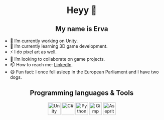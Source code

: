 <h1 align="center">Heyy 👋</h1>
<h2 align="center">My name is Erva</h2>

- 🔭 I’m currently working on Unity.
- 🌱 I’m currently learning 3D game development.
- ⚡ I do pixel art as well.
- 👯 I’m looking to collaborate on game projects.
- 📫 How to reach me: <a href="https://www.linkedin.com/in/ervacoban/" target="_blank">LinkedIn</a>.
- 😄 Fun fact: I once fell asleep in the European Parliament and I have two dogs.

<h2 align="center">Programming languages & Tools</h2>
<p align="center"> 
  <a href="https://unity.com/" target="_blank"><img src="https://preview.redd.it/tu3gt6ysfxq71.png?auto=webp&s=10ab55d9dc09e7ed6ea59bd5916800a5272d5969" alt="Unity" width="40" height="40"/></a> <a href="https://docs.microsoft.com/en-us/dotnet/csharp/" target="_blank"><img src="https://shwanoff.ru/wp-content/uploads/2018/06/logo-csharp.png" alt="C#" width="40" height="40"/></a> <a href="https://www.python.org/" target="_blank"><img src="https://upload.wikimedia.org/wikipedia/commons/thumb/c/c3/Python-logo-notext.svg/1200px-Python-logo-notext.svg.png" alt="Python" width="40" height="40"/></a> <a href="https://www.gimp.org/" target="_blank"><img src="https://upload.wikimedia.org/wikipedia/commons/thumb/4/45/The_GIMP_icon_-_gnome.svg/1200px-The_GIMP_icon_-_gnome.svg.png" alt="Gimp" width="40" height="40"/></a> <a href="https://www.aseprite.org/" target="_blank"><img src="https://img.informer.com/icons_mac/png/128/429/429789.png" alt="Aseprite" width="40" height="40"/></a>
</p>

